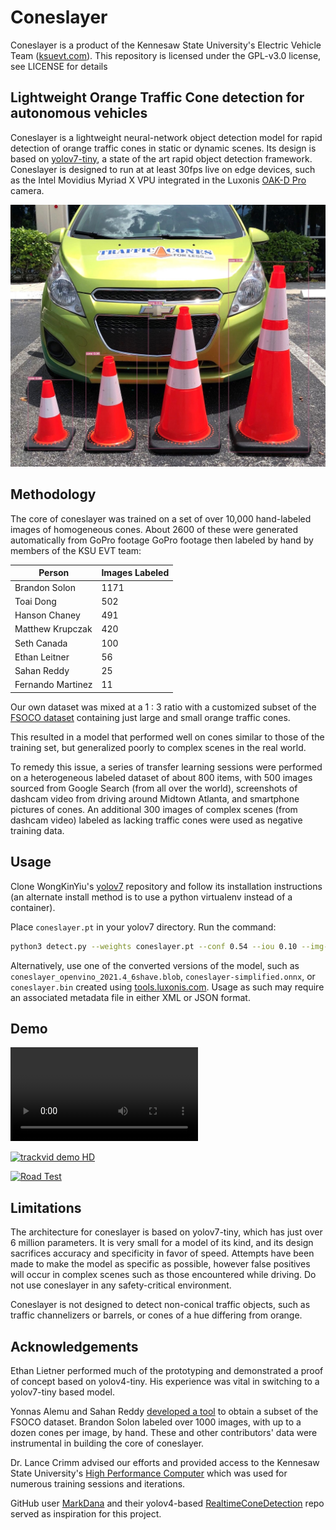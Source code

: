 # Coneslayer

Coneslayer is a product of the Kennesaw State University's Electric Vehicle Team ([ksuevt.com](https://ksuevt.com)). This repository is licensed under the GPL-v3.0 license, see LICENSE for details

## Lightweight Orange Traffic Cone detection for autonomous vehicles

Coneslayer is a lightweight neural-network object detection model for rapid detection of orange traffic cones in static or dynamic scenes. Its design is based on [yolov7-tiny](https://github.com/WongKinYiu/yolov7/), a state of the art rapid object detection framework. Coneslayer is designed to run at at least 30fps live on edge devices, such as the Intel Movidius Myriad X VPU integrated in the Luxonis [OAK-D Pro](https://shop.luxonis.com/products/oak-d-pro) camera.

![Image of four orange traffic cones of varying height in the foreground. All have a confidence score of 0.90 or above](./assets/86.jpeg)

## Methodology

The core of coneslayer was trained on a set of over 10,000 hand-labeled images of homogeneous cones. About 2600 of these were generated automatically from GoPro footage GoPro footage then labeled by hand by members of the KSU EVT team:


| Person            | Images Labeled |
|-------------------|----------------|
| Brandon Solon     | 1171           |
| Toai Dong         | 502            |
| Hanson Chaney     | 491            |
| Matthew Krupczak  | 420            |
| Seth Canada       | 100            |
| Ethan Leitner     | 56             |
| Sahan Reddy       | 25             |
| Fernando Martinez | 11             |


Our own dataset was mixed at a 1 : 3 ratio with a customized subset of the [FSOCO dataset](https://www.fsoco-dataset.com/) containing just large and small orange traffic cones.

This resulted in a model that performed well on cones similar to those of the training set, but generalized poorly to complex scenes in the real world.

To remedy this issue, a series of transfer learning sessions were performed on a heterogeneous labeled dataset of about 800 items, with 500 images sourced from Google Search (from all over the world), screenshots of dashcam video from driving around Midtown Atlanta, and smartphone pictures of cones. An additional 300 images of complex scenes (from dashcam video) labeled as lacking traffic cones were used as negative training data.

## Usage

Clone WongKinYiu's [yolov7](https://github.com/WongKinYiu/yolov7/) repository and follow its installation instructions (an alternate install method is to use a python virtualenv instead of a container).

Place `coneslayer.pt` in your yolov7 directory. Run the command:
```bash
python3 detect.py --weights coneslayer.pt --conf 0.54 --iou 0.10 --img-size 416 --source ~/Path/To/Images
```

Alternatively, use one of the converted versions of the model, such as `coneslayer_openvino_2021.4_6shave.blob`, `coneslayer-simplified.onnx`, or `coneslayer.bin` created using [tools.luxonis.com](https://tools.luxonis.com). Usage as such may require an associated metadata file in either XML or JSON format.

## Demo

![trackvid demo compressed](./assets/trackvid_inference_demo.mp4)

[![trackvid demo HD](https://img.youtube.com/vi/87J-y9KwT_8/maxresdefault.jpg)](https://youtu.be/87J-y9KwT_8)

[![Road Test](https://img.youtube.com/vi/_5hygGPGBY8/maxresdefault.jpg)](https://youtu.be/_5hygGPGBY8)

## Limitations

The architecture for coneslayer is based on yolov7-tiny, which has just over 6 million parameters. It is very small for a model of its kind, and its design sacrifices accuracy and specificity in favor of speed. Attempts have been made to make the model as specific as possible, however false positives will occur in complex scenes such as those encountered while driving. Do not use coneslayer in any safety-critical environment.

Coneslayer is not designed to detect non-conical traffic objects, such as traffic channelizers or barrels, or cones of a hue differing from orange.

## Acknowledgements

Ethan Lietner performed much of the prototyping and demonstrated a proof of concept based on yolov4-tiny. His experience was vital in switching to a yolov7-tiny based model.

Yonnas Alemu and Sahan Reddy [developed a tool](https://gitlab.com/KSU_EVT/autonomous-software/get-orange-cones) to obtain a subset of the FSOCO dataset. Brandon Solon labeled over 1000 images, with up to a dozen cones per image, by hand. These and other contributors' data were instrumental in building the core of coneslayer.

Dr. Lance Crimm advised our efforts and provided access to the Kennesaw State University's [High Performance Computer](https://research.kennesaw.edu/computing/index.php) which was used for numerous training sessions and iterations.

GitHub user [MarkDana](https://github.com/MarkDana) and their yolov4-based [RealtimeConeDetection](https://github.com/MarkDana/RealtimeConeDetection) repo served as inspiration for this project.
